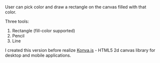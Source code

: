 User can pick color and draw a rectangle on the canvas filled with that color.

Three tools:
1. Rectangle (fill-color supported)
2. Pencil
3. Line

I created this version before realize [Konva.js](https://konvajs.github.io/index.html) - HTML5 2d canvas library for desktop and mobile applications.
